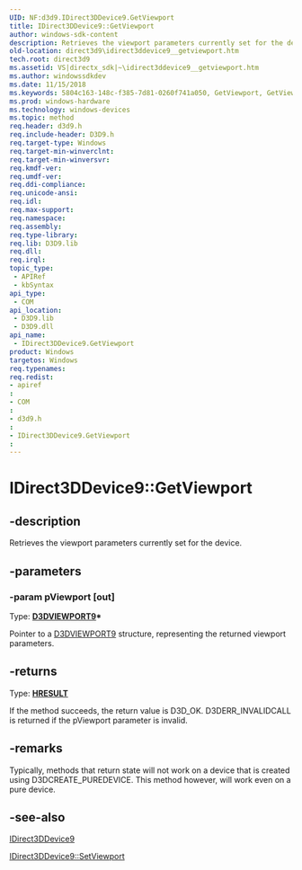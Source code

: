 ```yaml
---
UID: NF:d3d9.IDirect3DDevice9.GetViewport
title: IDirect3DDevice9::GetViewport
author: windows-sdk-content
description: Retrieves the viewport parameters currently set for the device.
old-location: direct3d9\idirect3ddevice9__getviewport.htm
tech.root: direct3d9
ms.assetid: VS|directx_sdk|~\idirect3ddevice9__getviewport.htm
ms.author: windowssdkdev
ms.date: 11/15/2018
ms.keywords: 5804c163-148c-f385-7d81-0260f741a050, GetViewport, GetViewport method [Direct3D 9], GetViewport method [Direct3D 9],IDirect3DDevice9 interface, IDirect3DDevice9 interface [Direct3D 9],GetViewport method, IDirect3DDevice9.GetViewport, IDirect3DDevice9::GetViewport, d3d9helper/IDirect3DDevice9::GetViewport, direct3d9.idirect3ddevice9__getviewport
ms.prod: windows-hardware
ms.technology: windows-devices
ms.topic: method
req.header: d3d9.h
req.include-header: D3D9.h
req.target-type: Windows
req.target-min-winverclnt: 
req.target-min-winversvr: 
req.kmdf-ver: 
req.umdf-ver: 
req.ddi-compliance: 
req.unicode-ansi: 
req.idl: 
req.max-support: 
req.namespace: 
req.assembly: 
req.type-library: 
req.lib: D3D9.lib
req.dll: 
req.irql: 
topic_type:
 - APIRef
 - kbSyntax
api_type:
 - COM
api_location:
 - D3D9.lib
 - D3D9.dll
api_name:
 - IDirect3DDevice9.GetViewport
product: Windows
targetos: Windows
req.typenames: 
req.redist: 
- apiref
: 
- COM
: 
- d3d9.h
: 
- IDirect3DDevice9.GetViewport
: 
---
```


# IDirect3DDevice9::GetViewport


## -description


Retrieves the viewport parameters currently set for the device.


## -parameters




### -param pViewport [out]

Type: <b><a href="https://msdn.microsoft.com/fb2c6048-f837-497d-8e4f-e18942d37899">D3DVIEWPORT9</a>*</b>

Pointer to a <a href="https://msdn.microsoft.com/fb2c6048-f837-497d-8e4f-e18942d37899">D3DVIEWPORT9</a> structure, representing the returned viewport parameters. 


## -returns



Type: <b><a href="455d07e9-52c3-4efb-a9dc-2955cbfd38cc">HRESULT</a></b>

If the method succeeds, the return value is D3D_OK. D3DERR_INVALIDCALL is returned if the pViewport parameter is invalid.




## -remarks



Typically, methods that return state will not work on a device that is created using D3DCREATE_PUREDEVICE. This method however, will work even on a pure device.




## -see-also




<a href="https://msdn.microsoft.com/cf951e8e-7adb-417a-bda0-9b3cde4912a7">IDirect3DDevice9</a>



<a href="https://msdn.microsoft.com/57fd3a83-4bb4-4f6c-9233-d65208d4bb39">IDirect3DDevice9::SetViewport</a>
 

 

